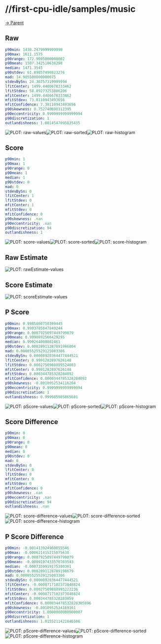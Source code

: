 
# //first-cpu-idle/samples/music

[→ Parent](../..)


## Raw


```yaml
p90min: 1438.2479999999998
p90max: 1611.1575
p90range: 172.9095000000002
p90mean: 1507.342510638298
median: 1471.3545
p90stdev: 61.89857490823276
mad: 14.905500000000075
stdevBySn: 24.30757319999994
lfitCenter: 1499.4486678333462
lfitStdev: 58.89273253806206
mfitCenter: 1499.4486678333462
mfitStdev: 73.8110943493656
mfitConfidence: 7.38110943493656
p90skewness: 0.752740690312395
p90eccentricity: 0.9999999999999994
p90discretization: 1
outlandishness: 1.0014547095835435

```

![PLOT: raw-values](./raw/values.svg)![PLOT: raw-sorted](./raw/sorted.svg)![PLOT: raw-histogram](./raw/histogram.svg)
## Score


```yaml
p90min: 1
p90max: 1
p90range: 0
p90mean: 1
median: 1
p90stdev: 0
mad: 0
stdevBySn: 0
lfitCenter: 1
lfitStdev: 0
mfitCenter: 1
mfitStdev: 0
mfitConfidence: 0
p90skewness: .nan
p90eccentricity: .nan
p90discretization: 94
outlandishness: 1

```

![PLOT: score-values](./score/values.svg)![PLOT: score-sorted](./score/sorted.svg)![PLOT: score-histogram](./score/histogram.svg)
## Raw Estimate

![PLOT: rawEstimate-values](./rawEstimate/values.svg)
## Score Estimate

![PLOT: scoreEstimate-values](./scoreEstimate/values.svg)
## P Score


```yaml
p90min: 0.9985860750399445
p90max: 0.9993785847849244
p90range: 0.0007925097449799079
p90mean: 0.9990892566429295
median: 0.999264008082461
p90stdev: 0.00028911287891986804
mad: 0.00005525529125083306
stdevBySn: 0.00008920364477444521
lfitCenter: 0.9991282897626148
lfitStdev: 0.0002750988899524083
mfitCenter: 0.9991282897626148
mfitStdev: 0.000344785328284092
mfitConfidence: 0.0000344785328284092
p90skewness: -0.8010952534116204
p90eccentricity: 0.9999999999999994
p90discretization: 1
outlandishness: 0.999985905865601

```

![PLOT: pScore-values](./pScore/values.svg)![PLOT: pScore-sorted](./pScore/sorted.svg)![PLOT: pScore-histogram](./pScore/histogram.svg)
## Score Difference


```yaml
p90min: 0
p90max: 0
p90range: 0
p90mean: 0
median: 0
p90stdev: 0
mad: 0
stdevBySn: 0
lfitCenter: 0
lfitStdev: 0
mfitCenter: 0
mfitStdev: 0
mfitConfidence: 0
p90skewness: .nan
p90eccentricity: .nan
p90discretization: 94
outlandishness: .nan

```

![PLOT: score-difference-values](./score-difference/values.svg)![PLOT: score-difference-sorted](./score-difference/sorted.svg)![PLOT: score-difference-histogram](./score-difference/histogram.svg)
## P Score Difference


```yaml
p90min: -0.001413924960055546
p90max: -0.000621415215075638
p90range: 0.0007925097449799079
p90mean: -0.0009107433570703543
median: -0.0007359919175390361
p90stdev: 0.0002891128789198679
mad: 0.00005525529125083306
stdevBySn: 0.00008920364477444521
lfitCenter: -0.0008717102373848824
lfitStdev: 0.00027509888995222236
mfitCenter: -0.0008717102373848824
mfitStdev: 0.000344785328283859
mfitConfidence: 0.000034478532828385896
p90skewness: -0.8010952534169161
p90eccentricity: 1.0000000000000007
p90discretization: 1
outlandishness: 1.0155211421846586

```

![PLOT: pScore-difference-values](./pScore-difference/values.svg)![PLOT: pScore-difference-sorted](./pScore-difference/sorted.svg)![PLOT: pScore-difference-histogram](./pScore-difference/histogram.svg)